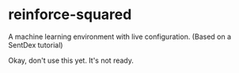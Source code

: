 # reinforce-squared
A machine learning environment with live configuration. (Based on a SentDex tutorial)

Okay, don't use this yet. It's not ready.

